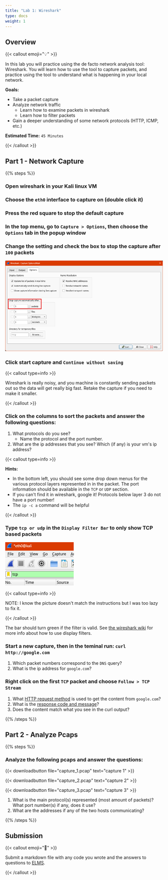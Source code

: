 ```yaml
---
title: "Lab 1: Wireshark"
type: docs
weight: 1
---
```


## Overview

{{< callout emoji="💡" >}}

In this lab you will practice using the de facto network analysis tool:
Wireshark. You will learn how to use the tool to capture packets, and practice
using the tool to understand what is happening in your local network.

**Goals:**

- Take a packet capture
- Analyze network traffic
  - Learn how to examine packets in wireshark
  - Learn how to filter packets
- Gain a deeper understanding of some network protocols (HTTP, ICMP, etc.)

**Estimated Time:** `45 Minutes`

{{< /callout >}}

## Part 1 - Network Capture

{{% steps %}}

### Open wireshark in your Kali linux VM

### Choose the `eth0` interface to capture on (double click it)

### Press the red square to stop the default capture

### In the top menu, go to `Capture > Options`, then choose the `Options` tab in the popup window

### Change the setting and check the box to stop the capture after `100` packets

![](wireshark_capture_options.png)

### Click start capture and `Continue without saving`

{{< callout type=info >}}

Wireshark is really noisy, and you machine is constantly sending packets out so
the data will get really big fast. Retake the capture if you need to make it
smaller.

{{< /callout >}}

### Click on the columns to sort the packets and answer the following questions:

1. What protocols do you see?
   - Name the protocol and the port number.
1. What are the ip addresses that you see? Which (if any) is your vm's ip
   address?

{{< callout type=info >}}

**Hints:**

- In the bottom left, you should see some drop down menus for the various
  protocol layers represented in in the packet. The port information should be
  available in the `TCP` or `UDP` section.
- If you can't find it in wireshark, google it! Protocols below layer 3 do not
  have a port number!
- The `ip -c a` command will be helpful

{{< /callout >}}

### Type `tcp or udp` in the `Display Filter Bar` to only show TCP based packets

![](wireshark_display_filter.png)

{{< callout type=info >}}

NOTE: I know the picture doesn't match the instructions but I was too lazy to
fix it.

{{< /callout >}}

The bar should turn green if the filter is valid. See
[the wireshark wiki](https://wiki.wireshark.org/DisplayFilters) for more info
about how to use display filters.

### Start a new capture, then in the teminal run: `curl http://google.com`

1. Which packet numbers correspond to the `DNS` query?
1. What is the ip address for `google.com`?

### Right click on the first `TCP` packet and choose `Follow > TCP Stream`

1. What
   [HTTP request method](https://developer.mozilla.org/en-US/docs/Web/HTTP/Methods)
   is used to get the content from `google.com`?
1. What is the
   [response code and message](https://developer.mozilla.org/en-US/docs/Web/HTTP/Status)?
1. Does the content match what you see in the curl output?

{{% /steps %}}

## Part 2 - Analyze Pcaps

{{% steps %}}

### Analyze the following pcaps and answer the questions:

{{< downloadbutton file="capture_1.pcap" text="capture 1" >}}

{{< downloadbutton file="capture_2.pcap" text="capture 2" >}}

{{< downloadbutton file="capture_3.pcap" text="capture 3" >}}

1. What is the main protocol(s) represented (most amount of packets)? What port
   number(s) if any, does it use?
1. What are the addresses if any of the two hosts communicating?

{{% /steps %}}

## Submission

{{< callout emoji="📝" >}}

Submit a markdown file with any code you wrote and the answers to questions to
[ELMS](https://umd.instructure.com/courses/1374508/assignments).

{{< /callout >}}
